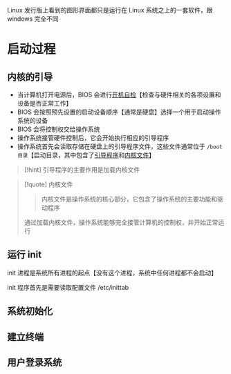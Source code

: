 Linux 发行版上看到的图形界面都只是运行在 Linux 系统之上的一套软件，跟 windows 完全不同






# 启动过程
## 内核的引导
- 当计算机打开电源后，BIOS 会进行<u>开机自检</u>【检查与硬件相关的各项设置和设备是否正常工作】
- BIOS 会按照预先设置的启动设备顺序【通常是硬盘】选择一个用于启动操作系统的设备
- BIOS 会将控制权交给操作系统
- 操作系统接管硬件控制后，它会开始执行相应的引导程序
- 操作系统首先会读取存储在硬盘上的引导程序文件，这些文件通常位于 `/boot目录`【启动目录，其中包含了<u>引导程序</u>和<u>内核文件</u>】

>[!hint] 引导程序的主要作用是加载内核文件

>[!quote] 内核文件
>>内核文件是操作系统的核心部分，它包含了操作系统的主要功能和驱动程序
>
>通过加载内核文件，操作系统能够完全接管计算机的控制权，并开始正常运行

## 运行 init
init 进程是系统所有进程的起点【没有这个进程，系统中任何进程都不会启动】

init 程序首先是需要读取配置文件 /etc/inittab


## 系统初始化
## 建立终端
## 用户登录系统







































